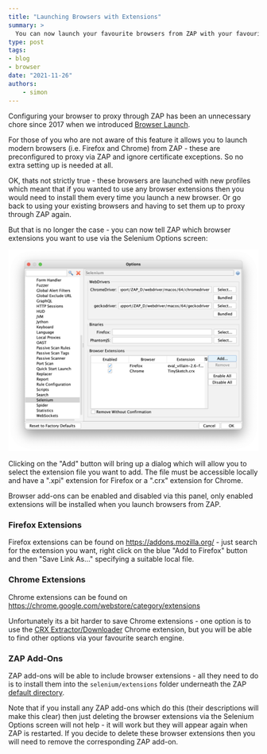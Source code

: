 ```yaml
---
title: "Launching Browsers with Extensions"
summary: >
  You can now launch your favourite browsers from ZAP with your favourite extensions.
type: post
tags:
- blog
- browser
date: "2021-11-26"
authors:
    - simon
---
```

Configuring your browser to proxy through ZAP has been an unnecessary chore since 2017 when we introduced
[Browser Launch](/blog/2017-08-22-zap-browser-launch/).

For those of you who are not aware of this feature it allows you to launch modern browsers (i.e. Firefox and Chrome) from ZAP -
these are preconfigured to proxy via ZAP and ignore certificate exceptions. So no extra setting up is needed at all.

OK, thats not strictly true - these browsers are launched with new profiles which meant that if you wanted to use any browser extensions
then you would need to install them every time you launch a new browser. Or go back to using your existing browsers and having to set them up to proxy through ZAP again.

But that is no longer the case - you can now tell ZAP which browser extensions you want to use via the Selenium Options screen:

![Selenium Options](images/selenium-options.png)

Clicking on the "Add" button will bring up a dialog which will allow you to select the extension file you want to add.
The file must be accessible locally and have a ".xpi" extension for Firefox or a ".crx" extension for Chrome.

Browser add-ons can be enabled and disabled via this panel, only enabled extensions will be installed when you launch browsers from ZAP.

### Firefox Extensions

Firefox extensions can be found on https://addons.mozilla.org/ - just search for the extension you want, right click on the blue
"Add to Firefox" button and then "Save Link As..." specifying a suitable local file.

### Chrome Extensions

Chrome extensions can be found on https://chrome.google.com/webstore/category/extensions

Unfortunately its a bit harder to save Chrome extensions - one option is to use the 
[CRX Extractor/Downloader](https://chrome.google.com/webstore/detail/crx-extractordownloader/ajkhmmldknmfjnmeedkbkkojgobmljda)
Chrome extension, but you will be able to find other options via your favourite search engine.

### ZAP Add-Ons

ZAP add-ons will be able to include browser extensions - all they need to do is to install them into the `selenium/extensions` folder
underneath the ZAP [default directory](/faq/what-is-the-default-directory-that-zap-uses/).

Note that if you install any ZAP add-ons which do this (their descriptions will make this clear) then just deleting the 
browser extensions via the Selenium Options screen will not help - it will work but they will appear again when ZAP is restarted.
If you decide to delete these browser extensions then you will need to remove the corresponding ZAP add-on.
